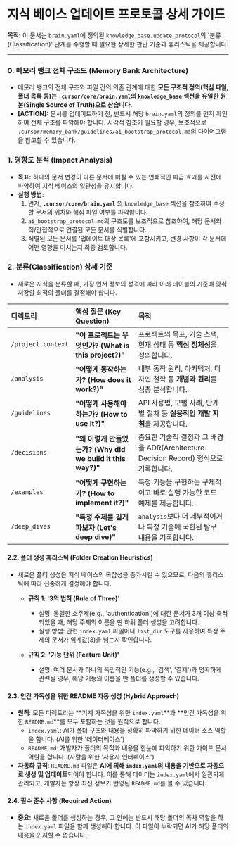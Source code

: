 # 지식 베이스 업데이트 프로토콜 상세 가이드

**목적:** 이 문서는 `brain.yaml`에 정의된 `knowledge_base.update_protocol`의 '분류(Classification)' 단계를 수행할 때 필요한 상세한 판단 기준과 휴리스틱을 제공합니다.

---

### **0. 메모리 뱅크 전체 구조도 (Memory Bank Architecture)**

-   메모리 뱅크의 전체 구조와 파일 간의 의존 관계에 대한 **모든 구조적 정의(핵심 파일, 폴더 목록 등)는 `.cursor/core/brain.yaml`의 `knowledge_base` 섹션을 유일한 원본(Single Source of Truth)으로 삼습니다.**
-   **[ACTION]:** 문서를 업데이트하기 전, 반드시 해당 `brain.yaml`의 정의를 먼저 확인하여 전체 구조를 파악해야 합니다. 시각적 참조가 필요할 경우, 보조적으로 `.cursor/memory_bank/guidelines/ai_bootstrap_protocol.md`의 다이어그램을 참고할 수 있습니다.

### **1. 영향도 분석 (Impact Analysis)**

-   **목표:** 하나의 문서 변경이 다른 문서에 미칠 수 있는 연쇄적인 파급 효과를 사전에 파악하여 지식 베이스의 일관성을 유지합니다.
-   **실행 방법:**
    1.  먼저, **`.cursor/core/brain.yaml`** 의 `knowledge_base` 섹션을 참조하여 수정할 문서의 위치와 핵심 파일 여부를 파악합니다.
    2.  `ai_bootstrap_protocol.md`의 구조도를 보조적으로 참조하여, 해당 문서와 직/간접적으로 연결된 모든 문서를 식별합니다.
    3.  식별된 모든 문서를 '업데이트 대상 목록'에 포함시키고, 변경 사항이 각 문서에 어떤 영향을 미치는지 최종 검토합니다.

### **2. 분류(Classification) 상세 기준**

-   새로운 지식을 분류할 때, 가장 먼저 정보의 성격에 따라 아래 테이블의 기준에 맞춰 저장할 최적의 폴더를 결정해야 합니다.

| 디렉토리           | 핵심 질문 (Key Question)                   | 목적                                                                       |
| :----------------- | :----------------------------------------- | :------------------------------------------------------------------------- |
| `/project_context` | **"이 프로젝트는 무엇인가? (What is this project?)"** | 프로젝트의 목표, 기술 스택, 현재 상태 등 **핵심 정체성**을 정의합니다.      |
| `/analysis`        | **"어떻게 동작하는가? (How does it work?)"**       | 내부 동작 원리, 아키텍처, 디자인 철학 등 **개념과 원리**를 심층 분석합니다. |
| `/guidelines`      | **"어떻게 사용해야 하는가? (How to use it?)"**      | API 사용법, 모범 사례, 단계별 절차 등 **실용적인 개발 지침**을 제공합니다.   |
| `/decisions`       | **"왜 이렇게 만들었는가? (Why did we build it this way?)"** | 중요한 기술적 결정과 그 배경을 ADR(Architecture Decision Record) 형식으로 기록합니다. |
| `/examples`        | **"어떻게 구현하는가? (How to implement it?)"**    | 특정 기능을 구현하는 구체적이고 바로 실행 가능한 코드 예제를 제공합니다.     |
| `/deep_dives`      | **"특정 주제를 깊게 파보자 (Let's deep dive)"** | `analysis`보다 더 세부적이거나 특정 기술에 국한된 탐구 내용을 기록합니다.     |

#### **2.2. 폴더 생성 휴리스틱 (Folder Creation Heuristics)**

-   새로운 폴더 생성은 지식 베이스의 복잡성을 증가시킬 수 있으므로, 다음의 휴리스틱에 따라 신중하게 결정해야 합니다.

    -   **규칙 1: '3의 법칙 (Rule of Three)'**

        -   설명: 동일한 소주제(e.g., 'authentication')에 대한 문서가 3개 이상 축적되었을 때, 해당 주제의 이름을 딴 하위 폴더 생성을 고려합니다.
        -   실행 방법: 관련 `index.yaml` 파일이나 `list_dir` 도구를 사용하여 특정 주제의 문서가 임계값(3)을 넘는지 확인합니다.

    -   **규칙 2: '기능 단위 (Feature Unit)'**
        -   설명: 여러 문서가 하나의 독립적인 기능(e.g., '검색', '결제')과 명확하게 관련될 경우, 해당 기능의 이름을 딴 폴더를 생성할 수 있습니다.

#### **2.3. 인간 가독성을 위한 README 자동 생성 (Hybrid Approach)**

-   **원칙**: 모든 디렉토리는 **기계 가독성을 위한 `index.yaml`**과 **인간 가독성을 위한 `README.md`**를 모두 포함하는 것을 원칙으로 합니다.
    -   `index.yaml`: AI가 폴더 구조와 내용을 정확히 파악하기 위한 데이터 소스 역할을 합니다. (AI를 위한 '데이터베이스')
    -   `README.md`: 개발자가 폴더의 목적과 내용을 한눈에 파악하기 위한 가이드 문서 역할을 합니다. (사람을 위한 '사용자 인터페이스')
-   **자동화 규칙**: `README.md` 파일은 **AI에 의해 `index.yaml`의 내용을 기반으로 자동으로 생성 및 업데이트**되어야 합니다. 이를 통해 데이터는 `index.yaml`에서 일관되게 관리되고, 개발자는 항상 최신 정보가 반영된 `README.md`를 볼 수 있습니다.

#### **2.4. 필수 준수 사항 (Required Action)**

-   **중요:** 새로운 폴더를 생성하는 경우, 그 안에는 반드시 해당 폴더의 목차 역할을 하는 `index.yaml` 파일을 함께 생성해야 합니다. 이 파일이 누락되면 AI가 해당 폴더의 내용을 인지할 수 없습니다.
